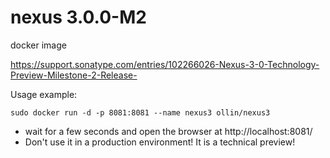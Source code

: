 nexus 3.0.0-M2
==============

docker image 

https://support.sonatype.com/entries/102266026-Nexus-3-0-Technology-Preview-Milestone-2-Release- 

Usage example:

```
sudo docker run -d -p 8081:8081 --name nexus3 ollin/nexus3
```

- wait for a few seconds and open the browser at http://localhost:8081/
- Don't use it in a production environment! It is a technical preview!
